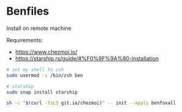 # Benfiles

Install on remote machine

Requirements:
* https://www.chezmoi.io/
* https://starship.rs/guide/#%F0%9F%9A%80-installation

```bash
# set my shell to zsh
sudo usermod -s /bin/zsh ben

# starship
sudo snap install starship

sh -c "$(curl -fsLS git.io/chezmoi)" -- init --apply benfoxall
```
